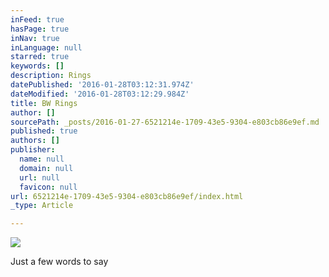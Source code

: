 ```yaml
---
inFeed: true
hasPage: true
inNav: true
inLanguage: null
starred: true
keywords: []
description: Rings
datePublished: '2016-01-28T03:12:31.974Z'
dateModified: '2016-01-28T03:12:29.984Z'
title: BW Rings
author: []
sourcePath: _posts/2016-01-27-6521214e-1709-43e5-9304-e803cb86e9ef.md
published: true
authors: []
publisher:
  name: null
  domain: null
  url: null
  favicon: null
url: 6521214e-1709-43e5-9304-e803cb86e9ef/index.html
_type: Article

---
```

![](https://the-grid-user-content.s3-us-west-2.amazonaws.com/ae64469e-94e2-497d-b3b4-9f90313b1f6b.jpg)

Just a few words to say